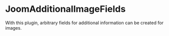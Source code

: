 # JoomAdditionalImageFields
With this plugin, arbitrary fields for additional information can be created for images.
